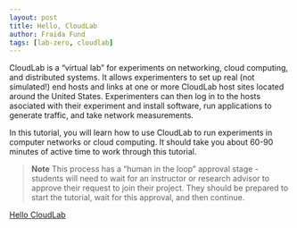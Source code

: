 ```yaml
---
layout: post
title: Hello, CloudLab
author: Fraida Fund
tags: [lab-zero, cloudlab]
---
```



CloudLab is a “virtual lab” for experiments on networking, cloud computing, and distributed systems. It allows experimenters to set up real (not simulated!) end hosts and links at one or more CloudLab host sites located around the United States. Experimenters can then log in to the hosts asociated with their experiment and install software, run applications to generate traffic, and take network measurements.

In this tutorial, you will learn how to use CloudLab to run experiments in computer networks or cloud computing. It should take you about 60-90 minutes of active time to work through this tutorial.

> **Note**
> This process has a “human in the loop” approval stage - students will need to wait for an instructor or research advisor to approve their request to join their project. They should be prepared to start the tutorial, wait for this approval, and then continue.

[Hello CloudLab](https://teaching-on-testbeds.github.io/hello-cloudlab/)


